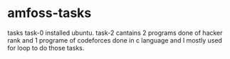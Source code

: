 # amfoss-tasks
tasks
task-0 installed ubuntu.
task-2 cantains 2 programs done of hacker rank and 1 programe of codeforces  done in  c language and I mostly used for loop to do those tasks. 
